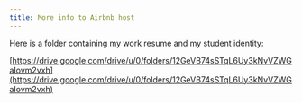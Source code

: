 ```yaml
---
title: More info to Airbnb host
---
```


Here is a folder containing my work resume and my student identity:

[https://drive.google.com/drive/u/0/folders/12GeVB74sSTqL6Uy3kNvVZWGaIovm2vxh](https://drive.google.com/drive/u/0/folders/12GeVB74sSTqL6Uy3kNvVZWGaIovm2vxh)
